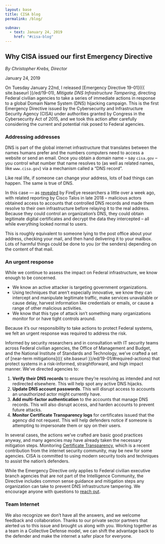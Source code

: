 ```yaml
---
layout: base
title: CISA blog
permalink: /blog/

subnav:
  - text: January 24, 2019
    href: "#cisa-blog"
---
```

## Why CISA issued our first Emergency Directive
*By Christopher Krebs, Director*

January 24, 2019

On Tuesday January 22nd, I released [Emergency Directive 19-01]({{ site.baseurl }}/ed/19-01), *Mitigate DNS Infrastructure Tampering*, directing Federal civilian agencies to take a series of immediate actions in response to a global Domain Name System (DNS) hijacking campaign. This is the first Emergency Directive issued by the Cybersecurity and Infrastructure Security Agency (CISA) under authorities granted by Congress in the Cybersecurity Act of 2015, and we took this action after carefully considering the current and potential risk posed to Federal agencies.

### Addressing addresses
DNS is part of the global internet infrastructure that translates between the names humans prefer and the numbers computers need to access a website or send an email. Once you obtain a domain name – say `cisa.gov` – you control what number that name resolves to (as well as related names, like `www.cisa.gov`) via a mechanism called a “DNS record”.

Like real life, if someone can change your address, lots of bad things can happen. The same is true of DNS.

In this case — as [revealed](https://www.us-cert.gov/ncas/current-activity/2019/01/10/DNS-Infrastructure-Hijacking-Campaign) by FireEye researchers a little over a week ago, with related reporting by Cisco Talos in late 2018 – malicious actors obtained access to accounts that controlled DNS records and made them resolve to their own infrastructure before relaying it to the real address. Because they could control an organization’s DNS, they could obtain legitimate digital certificates and decrypt the data they intercepted – all while everything looked normal to users.

This is roughly equivalent to someone lying to the post office about your address, checking your mail, and then hand delivering it to your mailbox. Lots of harmful things could be done to you (or the senders) depending on the content of that mail.

### An urgent response
While we continue to assess the impact on Federal infrastructure, we know enough to be concerned.

* We know an active attacker is targeting government organizations.
* Using techniques that aren’t especially innovative, we know they can intercept and manipulate legitimate traffic, make services unavailable or cause delay, harvest information like credentials or emails, or cause a range of other malicious activities.
* We know that this type of attack isn’t something many organizations monitor for or have tight controls around.

Because it’s our responsibility to take actions to protect Federal systems, we felt an urgent response was required to address the risk.

Informed by security researchers and in consultation with IT security teams across Federal civilian agencies, the Office of Management and Budget, and the National Institute of Standards and Technology, we’ve crafted a set of [near-term mitigations]({{ site.baseurl }}/ed/19-01/#required-actions) that protect systems in a risk-informed, straightforward, and high impact manner. We’ve directed agencies to:

1. **Verify their DNS records** to ensure they’re resolving as intended and not redirected elsewhere. This will help spot any active DNS hijacks.
2. **Update DNS account passwords**. This will disrupt access to accounts an unauthorized actor might currently have.
3. **Add multi-factor authentication** to the accounts that manage DNS records. This will also disrupt access, and harden accounts to prevent future attacks.
4. **Monitor Certificate Transparency logs** for certificates issued that the agency did not request. This will help defenders notice if someone is attempting to impersonate them or spy on their users.

In several cases, the actions we’ve crafted are basic good practices anyway, and many agencies may have already taken the necessary mitigation steps. Monitoring [Certificate Transparency](https://www.certificate-transparency.org/how-ct-works), which is a recent contribution from the internet security community, may be new for some agencies. CISA is committed to using modern security tools and techniques to assist the nation’s defenders.

While the Emergency Directive only applies to Federal civilian executive branch agencies that are not part of the Intelligence Community, the Directive includes common sense guidance and mitigation steps any organization can take to prevent DNS infrastructure tampering. We encourage anyone with questions to [reach out](mailto:NCCICcustomerservice@hq.dhs.gov).

### Team Internet
We also recognize we don’t have all the answers, and we welcome feedback and collaboration. Thanks to our private sector partners that alerted us to this issue and brought us along with you. Working together as a team in a Collective Defense model, we can shift the advantage back to the defender and make the internet a safer place for everyone.
